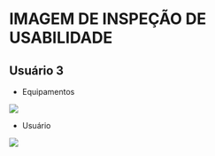 # IMAGEM DE INSPEÇÃO DE USABILIDADE

## Usuário 3

- Equipamentos
<img src = "https://github.com/user-attachments/assets/df49b21c-5697-4999-86e8-5505c1ac7f87" />

- Usuário
<img src = "https://github.com/user-attachments/assets/df49b21c-5697-4999-86e8-5505c1ac7f87" />
